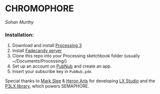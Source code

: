 CHROMOPHORE
==========
*Sohan Murthy*


### Installation:

1. Download and install [Processing 3](https://processing.org/download/?processing)
2. Install [Fadecandy server](https://github.com/scanlime/fadecandy)
3. Clone this repo into your Processing sketchbook folder (usually ~/Documents/Processing/)
4. Set up an account on [PubNub](https://www.pubnub.com/) and create an app.
5. Insert your subscribe key in `PubNub.pde`.


Special thanks to [Mark Slee](https://github.com/mcslee/) & [Heron Arts](https://github.com/heronarts/) for developing [LX Studio](http://lx.studio) and the [P3LX library]((https://github.com/heronarts/P3LX)), which powers SEMAPHORE.
